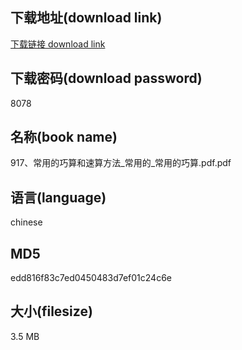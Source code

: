 ## 下载地址(download link)
[下载链接 download link](https://voluble-croquembouche-d321dc.netlify.app/?s=917%E3%80%81%E5%B8%B8%E7%94%A8%E7%9A%84%E5%B7%A7%E7%AE%97%E5%92%8C%E9%80%9F%E7%AE%97%E6%96%B9%E6%B3%95_%E5%B8%B8%E7%94%A8%E7%9A%84_%E5%B8%B8%E7%94%A8%E7%9A%84%E5%B7%A7%E7%AE%97.pdf)

## 下载密码(download password)
8078

## 名称(book name)
917、常用的巧算和速算方法_常用的_常用的巧算.pdf.pdf

## 语言(language)
chinese

## MD5
edd816f83c7ed0450483d7ef01c24c6e

## 大小(filesize)
3.5 MB
